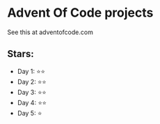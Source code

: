 # Advent Of Code projects
See this at adventofcode.com

## Stars:
- Day 1: ⭐⭐
- Day 2: ⭐⭐
- Day 3: ⭐⭐
- Day 4: ⭐⭐
- Day 5: ⭐